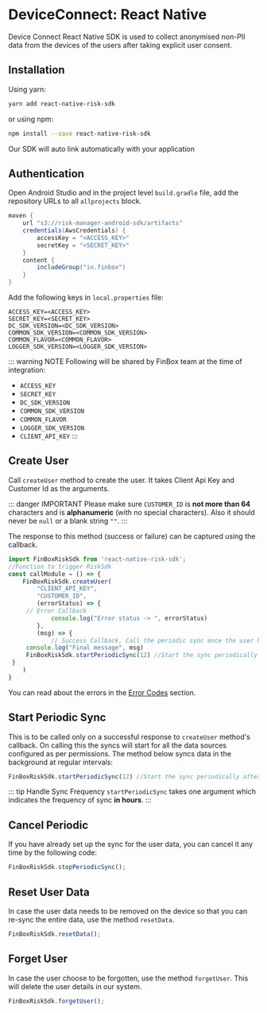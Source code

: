 # DeviceConnect: React Native

Device Connect React Native SDK is used to collect anonymised non-PII data from the devices of the users after taking explicit user consent.

## Installation

Using yarn:

```sh
yarn add react-native-risk-sdk
```

or using npm:

```sh
npm install --save react-native-risk-sdk
```

Our SDK will auto link automatically with your application

## Authentication

Open Android Studio and in the project level `build.gradle` file, add the repository URLs to all `allprojects` block.

```groovy
maven {
    url "s3://risk-manager-android-sdk/artifacts"
    credentials(AwsCredentials) {
        accessKey = "<ACCESS_KEY>"
        secretKey = "<SECRET_KEY>"
    }
    content {
        includeGroup("in.finbox")
    }
}
```

Add the following keys in `local.properties` file:

```
ACCESS_KEY=<ACCESS_KEY>
SECRET_KEY=<SECRET_KEY>
DC_SDK_VERSION=<DC_SDK_VERSION>
COMMON_SDK_VERSION=<COMMON_SDK_VERSION>
COMMON_FLAVOR=<COMMON_FLAVOR>
LOGGER_SDK_VERSION=<LOGGER_SDK_VERSION>
```

::: warning NOTE
Following will be shared by FinBox team at the time of integration:

- `ACCESS_KEY`
- `SECRET_KEY`
- `DC_SDK_VERSION`
- `COMMON_SDK_VERSION`
- `COMMON_FLAVOR`
- `LOGGER_SDK_VERSION`
- `CLIENT_API_KEY`
:::

## Create User

Call `createUser` method to create the user. It takes Client Api Key and Customer Id as the arguments.

::: danger IMPORTANT
Please make sure `CUSTOMER_ID` is **not more than 64** characters and is **alphanumeric** (with no special characters). Also it should never be `null` or a blank string `""`.
:::

The response to this method (success or failure) can be captured using the callback.

```javascript
import FinBoxRiskSdk from 'react-native-risk-sdk';
//Function to trigger RiskSdk
const callModule = () => {
    FinBoxRiskSdk.createUser(
        "CLIENT_API_KEY",
        "CUSTOMER_ID",
        (errorStatus) => {
     // Error Callback
            console.log("Error status -> ", errorStatus)
        }, 
        (msg) => {
            // Success Callback, Call the periodic sync once the user has been created
     console.log("Final message", msg)
     FinBoxRiskSdk.startPeriodicSync(12) //Start the sync periodically after every 12 hour
 }
    )
}
```

You can read about the errors in the [Error Codes](/device-connect/error-codes.html) section.

## Start Periodic Sync

This is to be called only on a successful response to `createUser` method's callback. On calling this the syncs will start for all the data sources configured as per permissions. The method below syncs data in the background at regular intervals:

```javascript
FinBoxRiskSdk.startPeriodicSync(12) //Start the sync periodically after every 12 hour
```

::: tip Handle Sync Frequency
`startPeriodicSync` takes one argument which indicates the frequency of sync **in hours**.
:::

## Cancel Periodic

If you have already set up the sync for the user data, you can cancel it any time by the following code:

```javascript
FinBoxRiskSdk.stopPeriodicSync();
```

## Reset User Data

In case the user data needs to be removed on the device so that you can re-sync the entire data, use the method `resetData`.

```javascript
FinBoxRiskSdk.resetData();
```

## Forget User

In case the user choose to be forgotten, use the method `forgetUser`. This will delete the user details in our system.

```javascript
FinBoxRiskSdk.forgetUser();
```
